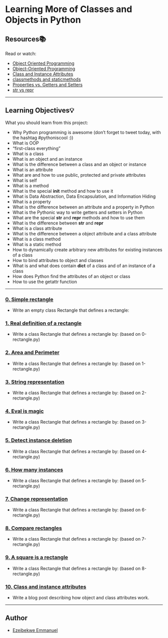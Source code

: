 # Learning More of Classes and Objects in Python

## Resources:books:
Read or watch:
* [Object Oriented Programming](https://intranet.hbtn.io/rltoken/VlISluyXK-teEwwPCu2tlg)
* [Object-Oriented Programming](https://intranet.hbtn.io/rltoken/m_oP4NCbKTp9tKptvxWP_g)
* [Class and Instance Attributes](https://intranet.hbtn.io/rltoken/yRdxqVWRyGiu38i6oB4m4g)
* [classmethods and staticmethods](https://intranet.hbtn.io/rltoken/ce7aZMwzugNBFgfYxNxwCw)
* [Properties vs. Getters and Setters](https://intranet.hbtn.io/rltoken/PVFV8ka_Ii6h2rXBqAliMQ)
* [str vs repr](https://intranet.hbtn.io/rltoken/eYiDVsmlNHRZTrirAZ7Qtg)

---
## Learning Objectives:bulb:
What you should learn from this project:

* Why Python programming is awesome (don’t forget to tweet today, with the hashtag #pythoniscool :))
* What is OOP
* “first-class everything”
* What is a class
* What is an object and an instance
* What is the difference between a class and an object or instance
* What is an attribute
* What are and how to use public, protected and private attributes
* What is self
* What is a method
* What is the special __init__ method and how to use it
* What is Data Abstraction, Data Encapsulation, and Information Hiding
* What is a property
* What is the difference between an attribute and a property in Python
* What is the Pythonic way to write getters and setters in Python
* What are the special __str__ and __repr__ methods and how to use them
* What is the difference between __str__ and __repr__
* What is a class attribute
* What is the difference between a object attribute and a class attribute
* What is a class method
* What is a static method
* How to dynamically create arbitrary new attributes for existing instances of a class
* How to bind attributes to object and classes
* What is and what does contain __dict__ of a class and of an instance of a class
* How does Python find the attributes of an object or class
* How to use the getattr function

---

### [0. Simple rectangle](./0-rectangle.py)
* Write an empty class Rectangle that defines a rectangle:


### [1. Real definition of a rectangle](./1-rectangle.py)
* Write a class Rectangle that defines a rectangle by: (based on 0-rectangle.py)


### [2. Area and Perimeter](./2-rectangle.py)
* Write a class Rectangle that defines a rectangle by: (based on 1-rectangle.py)


### [3. String representation](./3-rectangle.py)
* Write a class Rectangle that defines a rectangle by: (based on 2-rectangle.py)


### [4. Eval is magic](./4-rectangle.py)
* Write a class Rectangle that defines a rectangle by: (based on 3-rectangle.py)


### [5. Detect instance deletion](./5-rectangle.py)
* Write a class Rectangle that defines a rectangle by: (based on 4-rectangle.py)


### [6. How many instances](./6-rectangle.py)
* Write a class Rectangle that defines a rectangle by: (based on 5-rectangle.py)


### [7. Change representation](./7-rectangle.py)
* Write a class Rectangle that defines a rectangle by: (based on 6-rectangle.py)


### [8. Compare rectangles](./8-rectangle.py)
* Write a class Rectangle that defines a rectangle by: (based on 7-rectangle.py)


### [9. A square is a rectangle](./9-rectangle.py)
* Write a class Rectangle that defines a rectangle by: (based on 8-rectangle.py)


### [10. Class and instance attributes](./101-nqueens.py)
* Write a blog post describing how object and class attributes work.


---

## Author
* [Ezeibekwe Emmanuel](https://github.com/ezeibekweemma)
